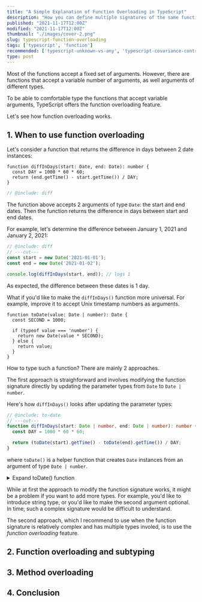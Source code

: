 ```yaml
---
title: "A Simple Explanation of Function Overloading in TypeScript"
description: "How you can define multiple signatures of the same function in TypeScript to increase its usability."
published: "2021-11-17T12:00Z"
modified: "2021-11-17T12:00Z"
thumbnail: "./images/cover-2.png"
slug: typescript-function-overloading
tags: ['typescript', 'function']
recommended: ['typescript-unknown-vs-any', 'typescript-covariance-contravariance']
type: post
---
```


Most of the functions accept a fixed set of arguments. However, there are functions that accept a variable number of arguments, as well arguments
of different types.  

To be able to comfortable type the functions that accept variable arguments, TypeScript offers the function overloading feature. 

Let's see how function overloading works.  

## 1. When to use function overloading

Let's consider a function that returns the difference in days between 2 date instances:

```twoslash include diff
function diffInDays(start: Date, end: Date): number {
  const DAY = 1000 * 60 * 60;
  return (end.getTime() - start.getTime()) / DAY;
}
```

```ts twoslash
// @include: diff
```

The function above accepts 2 arguments of type `Date`: the start and end dates. Then the function returns the difference in 
days between start and end dates.  

For example, let's determine the difference between January 1, 2021 and January 2, 2021:

```ts twoslash
// @include: diff
// ---cut---
const start = new Date('2021-01-01');
const end = new Date('2021-01-02');

console.log(diffInDays(start, end)); // logs 1
```

As expected, the difference between these dates is 1 day.  

What if you'd like to make the `diffInDays()` function more universal. For example, improve it to accept Unix timestamp numbers as arguments.  

```twoslash include to-date
function toDate(value: Date | number): Date {
  const SECOND = 1000;

  if (typeof value === 'number') {
    return new Date(value * SECOND);
  } else {
    return value;
  }
}
```

How to type such a function? There are mainly 2 approaches.  

The first approach is straighforward and involves modifying the function signature directly by updating the parameter types from `Date` to `Date | number`.  

Here's how `diffInDays()` looks after updating the parameter types:

```ts twoslash{1}
// @include: to-date
// ---cut---
function diffInDays(start: Date | number, end: Date | number): number {
  const DAY = 1000 * 60 * 60;

  return (toDate(start).getTime() - toDate(end).getTime()) / DAY;
}
```

where `toDate()` is a helper function that creates `Date` instances from an argument of type `Date | number`.  

<details>
  <summary>Expand toDate() function</summary>

```ts twoslash
// @include: to-date
```

</details>

While at first the approach to modify the function signature works, it might be a problem if you want to add more types. For example, you'd like to introduce string type, or you'd like to make the second argument optional. In time, such a complex signature would be difficult to understand.  

The second approach, which I recommend to use when the function signature is relatively complex and has multiple types involed, is to use the *function overloading* feature.  



## 2. Function overloading and subtyping

## 3. Method overloading

## 4. Conclusion